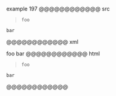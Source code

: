example 197
@@@@@@@@@@@@ src
>     foo
    bar
@@@@@@@@@@@@ xml
<?xml version="1.0" encoding="UTF-8"?>
<!DOCTYPE document SYSTEM "CommonMark.dtd">
<document xmlns="http://commonmark.org/xml/1.0">
  <block_quote>
    <code_block>foo
</code_block>
  </block_quote>
  <code_block>bar
</code_block>
</document>
@@@@@@@@@@@@ html
<blockquote>
<pre><code>foo
</code></pre>
</blockquote>
<pre><code>bar
</code></pre>
@@@@@@@@@@@@

